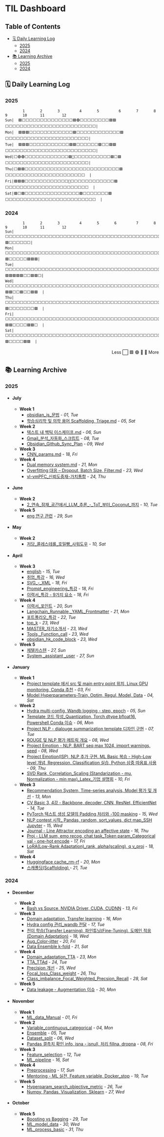 # TIL Dashboard
## Table of Contents
- [🗓️ Daily Learning Log](#daily-learning-log)
  - [2025](#2025)
  - [2024](#2024)
- [📚 Learning Archive](#learning-archive)
  - [2025](#2025-1)
  - [2024](#2024-1)

## 🗓️ Daily Learning Log
### 2025
```
        1       2       3         4       5         6       7       8         9       10      11        12    
Sun|  🟩⬜️⬜️⬜️⬜️⬜️⬜️⬜️⬜️⬜️⬜️⬜️⬜️⬜️⬜️🟩🟢⬜️⬜️⬜️⬜️⬜️⬜️⬜️⬜️🟩🟩⬜️⬜️⬜️⬜️⬜️⬜️⬜️⬜️⬜️⬜️⬜️⬜️⬜️⬜️⬜️⬜️⬜️⬜️⬜️⬜️⬜️⬜️⬜️⬜️⬜️|
Mon|  🟩🟩🟩⬜️⬜️⬜️⬜️⬜️⬜️⬜️⬜️⬜️⬜️⬜️⬜️🟩⬜️⬜️⬜️⬜️⬜️⬜️⬜️⬜️⬜️⬜️⬜️⬜️🟩⬜️⬜️⬜️⬜️⬜️⬜️⬜️⬜️⬜️⬜️⬜️⬜️⬜️⬜️⬜️⬜️⬜️⬜️⬜️⬜️⬜️⬜️⬜️|
Tue|  🟩🟩🟩⬜️⬜️⬜️⬜️⬜️⬜️⬜️⬜️⬜️⬜️⬜️🟩🟩⬜️⬜️⬜️⬜️⬜️⬜️🟩⬜️⬜️🟩🟩⬜️⬜️⬜️⬜️⬜️⬜️⬜️⬜️⬜️⬜️⬜️⬜️⬜️⬜️⬜️⬜️⬜️⬜️⬜️⬜️⬜️⬜️⬜️⬜️⬜️|
Wed|⬜️🟢🟢⬜️⬜️⬜️⬜️⬜️⬜️⬜️⬜️⬜️⬜️⬜️⬜️🟩🌳⬜️⬜️⬜️⬜️⬜️⬜️⬜️⬜️⬜️⬜️🟩⬜️🟩⬜️⬜️⬜️⬜️⬜️⬜️⬜️⬜️⬜️⬜️⬜️⬜️⬜️⬜️⬜️⬜️⬜️⬜️⬜️⬜️⬜️⬜️⬜️|
Thu|⬜️🟩🟩⬜️⬜️⬜️⬜️⬜️⬜️⬜️⬜️⬜️⬜️⬜️⬜️⬜️⬜️⬜️⬜️⬜️⬜️⬜️⬜️⬜️⬜️⬜️⬜️⬜️⬜️🟩⬜️⬜️⬜️⬜️⬜️⬜️⬜️⬜️⬜️⬜️⬜️⬜️⬜️⬜️⬜️⬜️⬜️⬜️⬜️⬜️⬜️⬜️  |
Fri|🟩🟩🟩⬜️⬜️⬜️⬜️⬜️⬜️⬜️⬜️⬜️⬜️⬜️⬜️💚⬜️⬜️⬜️⬜️⬜️⬜️⬜️⬜️⬜️⬜️⬜️⬜️🟩⬜️⬜️⬜️⬜️⬜️⬜️⬜️⬜️⬜️⬜️⬜️⬜️⬜️⬜️⬜️⬜️⬜️⬜️⬜️⬜️⬜️⬜️⬜️  |
Sat|🟩⬜️🟩⬜️⬜️⬜️⬜️⬜️⬜️⬜️⬜️⬜️⬜️⬜️⬜️⬜️⬜️⬜️🟩⬜️⬜️⬜️⬜️⬜️⬜️⬜️🟩⬜️⬜️⬜️⬜️⬜️⬜️⬜️⬜️⬜️⬜️⬜️⬜️⬜️⬜️⬜️⬜️⬜️⬜️⬜️⬜️⬜️⬜️⬜️⬜️⬜️  |
```
### 2024
```
        1       2       3         4       5       6         7       8         9       10      11        12    
Sun|  ⬜️⬜️⬜️⬜️⬜️⬜️⬜️⬜️⬜️⬜️⬜️⬜️⬜️⬜️⬜️⬜️⬜️⬜️⬜️⬜️⬜️⬜️⬜️⬜️⬜️⬜️⬜️⬜️⬜️⬜️⬜️⬜️⬜️⬜️⬜️⬜️⬜️⬜️⬜️⬜️⬜️⬜️⬜️⬜️⬜️🟩⬜️⬜️⬜️⬜️⬜️⬜️|
Mon|⬜️⬜️⬜️⬜️⬜️⬜️⬜️⬜️⬜️⬜️⬜️⬜️⬜️⬜️⬜️⬜️⬜️⬜️⬜️⬜️⬜️⬜️⬜️⬜️⬜️⬜️⬜️⬜️⬜️⬜️⬜️⬜️⬜️⬜️⬜️⬜️⬜️⬜️⬜️⬜️⬜️⬜️⬜️⬜️🟩⬜️⬜️⬜️⬜️⬜️🟩🟩🟩|
Tue|⬜️⬜️⬜️⬜️⬜️⬜️⬜️⬜️⬜️⬜️⬜️⬜️⬜️⬜️⬜️⬜️⬜️⬜️⬜️⬜️⬜️⬜️⬜️⬜️⬜️⬜️⬜️⬜️⬜️⬜️⬜️⬜️⬜️⬜️⬜️⬜️⬜️⬜️⬜️⬜️⬜️⬜️⬜️🟩🟩🟩🟩🟩⬜️⬜️🟩🟩⬜️|
Wed|⬜️⬜️⬜️⬜️⬜️⬜️⬜️⬜️⬜️⬜️⬜️⬜️⬜️⬜️⬜️⬜️⬜️⬜️⬜️⬜️⬜️⬜️⬜️⬜️⬜️⬜️⬜️⬜️⬜️⬜️⬜️⬜️⬜️⬜️⬜️⬜️⬜️⬜️⬜️⬜️⬜️⬜️⬜️🟩🟩⬜️⬜️🟩⬜️⬜️🟩🟩  |
Thu|⬜️⬜️⬜️⬜️⬜️⬜️⬜️⬜️⬜️⬜️⬜️⬜️⬜️⬜️⬜️⬜️⬜️⬜️⬜️⬜️⬜️⬜️⬜️⬜️⬜️⬜️⬜️⬜️⬜️⬜️⬜️⬜️⬜️⬜️⬜️⬜️⬜️⬜️⬜️⬜️⬜️⬜️⬜️🟩⬜️⬜️⬜️⬜️⬜️⬜️⬜️🟩  |
Fri|⬜️⬜️⬜️⬜️⬜️⬜️⬜️⬜️⬜️⬜️⬜️⬜️⬜️⬜️⬜️⬜️⬜️⬜️⬜️⬜️⬜️⬜️⬜️⬜️⬜️⬜️⬜️⬜️⬜️⬜️⬜️⬜️⬜️⬜️⬜️⬜️⬜️⬜️⬜️⬜️⬜️⬜️⬜️🟩🟩⬜️⬜️⬜️⬜️🟩🟩⬜️  |
Sat|⬜️⬜️⬜️⬜️⬜️⬜️⬜️⬜️⬜️⬜️⬜️⬜️⬜️⬜️⬜️⬜️⬜️⬜️⬜️⬜️⬜️⬜️⬜️⬜️⬜️⬜️⬜️⬜️⬜️⬜️⬜️⬜️⬜️⬜️⬜️⬜️⬜️⬜️⬜️⬜️⬜️⬜️⬜️⬜️⬜️🟩⬜️⬜️⬜️⬜️🟩🟩  |
```
<div align="right">Less ⬜️ 🟩 🟢 💚 🌳 More</div>

## 📚 Learning Archive
### 2025
- #### July
  - **Week 1**
    - [obsidian_js_문법](_Daily/250701_TIL_obsidian_js_%EB%AC%B8%EB%B2%95.md) - *01, Tue*
    - [학습심리학 및 의학 용어 Scaffolding, Triage.md](_Daily/250705_TIL_%ED%95%99%EC%8A%B5%EC%8B%AC%EB%A6%AC%ED%95%99%20%EB%B0%8F%20%EC%9D%98%ED%95%99%20%EC%9A%A9%EC%96%B4%20Scaffolding%2C%20Triage.md.md) - *05, Sat*
  - **Week 2**
    - [텍스트 내 백틱 이스케이프.md](_Daily/250706_TIL_%ED%85%8D%EC%8A%A4%ED%8A%B8%20%EB%82%B4%20%EB%B0%B1%ED%8B%B1%20%EC%9D%B4%EC%8A%A4%EC%BC%80%EC%9D%B4%ED%94%84.md.md) - *06, Sun*
    - [Gmail_분석_자동화_스크립트](_Daily/250708_TIL_Gmail_%EB%B6%84%EC%84%9D_%EC%9E%90%EB%8F%99%ED%99%94_%EC%8A%A4%ED%81%AC%EB%A6%BD%ED%8A%B8.md) - *08, Tue*
    - [Obsidian_Github_Sync_Plan](_Daily/250709_Obsidian_TIL_Github_Sync_Plan.md) - *09, Wed*
  - **Week 3**
    - [CNN_params.md](_Daily/250718_TIL_CNN_params.md.md) - *18, Fri*
  - **Week 4**
    - [Dual memory system.md](_Daily/250721_TIL_Dual%20memory%20system.md.md) - *21, Mon*
    - [Overfitting 대응 – Dropout, Batch Size, Filter.md](_Daily/250723_TIL_Overfitting%20%EB%8C%80%EC%9D%91%20%E2%80%93%20Dropout%2C%20Batch%20Size%2C%20Filter.md.md) - *23, Wed*
    - [vl-vmPFC_신뢰도중재-가치통합](_Daily/250724_TIL_vl-vmPFC_%EC%8B%A0%EB%A2%B0%EB%8F%84%EC%A4%91%EC%9E%AC-%EA%B0%80%EC%B9%98%ED%86%B5%ED%95%A9.md) - *24, Thu*
- #### June
  - **Week 2**
    - [2_연속_잠재_공간에서_LLM_추론_-_ToT_부터_Coconut_까지](_Daily/250610_2_%EC%97%B0%EC%86%8D_%EC%9E%A0%EC%9E%AC_%EA%B3%B5%EA%B0%84%EC%97%90%EC%84%9C_LLM_%EC%B6%94%EB%A1%A0_-_ToT_%EB%B6%80%ED%84%B0_Coconut_%EA%B9%8C%EC%A7%80.md) - *10, Tue*
  - **Week 5**
    - [eng 연구 관련](_Daily/250629_TIL_eng%20%EC%97%B0%EA%B5%AC%20%EA%B4%80%EB%A0%A8.md) - *29, Sun*
- #### May
  - **Week 2**
    - [저당_콜레스테롤_호밀빵_사워도우](_Daily/250510_TIL_%EC%A0%80%EB%8B%B9_%EC%BD%9C%EB%A0%88%EC%8A%A4%ED%85%8C%EB%A1%A4_%ED%98%B8%EB%B0%80%EB%B9%B5_%EC%82%AC%EC%9B%8C%EB%8F%84%EC%9A%B0.md) - *10, Sat*
- #### April
  - **Week 3**
    - [english](_Daily/250415_TIL_english.md) - *15, Tue*
    - [취업_특강](_Daily/250416_TIL_%EC%B7%A8%EC%97%85_%ED%8A%B9%EA%B0%95_.md) - *16, Wed*
    - [SVG_-_XML](_Daily/250418_TIL_SVG_-_XML.md) - *18, Fri*
    - [Prompt_engineering_특강](_Daily/250418_TIL_Prompt_engineering_%ED%8A%B9%EA%B0%95.md) - *18, Fri*
    - [이력서_특강 - 9가지 요소](_Daily/250418_TIL_%EC%9D%B4%EB%A0%A5%EC%84%9C_%ED%8A%B9%EA%B0%95%20-%209%EA%B0%80%EC%A7%80%20%EC%9A%94%EC%86%8C.md) - *18, Fri*
  - **Week 4**
    - [이력서_포인트](_Daily/250420_TIL_%EC%9D%B4%EB%A0%A5%EC%84%9C_%ED%8F%AC%EC%9D%B8%ED%8A%B8.md) - *20, Sun*
    - [Langchain_Runnable,_YAML_Frontmatter](_Daily/250421_TIL_Langchain_Runnable%2C_YAML_Frontmatter.md) - *21, Mon*
    - [포트폴리오_특강](_Daily/250422_TIL_%ED%8F%AC%ED%8A%B8%ED%8F%B4%EB%A6%AC%EC%98%A4_%ED%8A%B9%EA%B0%95.md) - *22, Tue*
    - [top_k](_Daily/250423_TIL_top_k.md) - *23, Wed*
    - [MASTER_자기소개서](_Daily/250423_TIL_MASTER_%EC%9E%90%EA%B8%B0%EC%86%8C%EA%B0%9C%EC%84%9C.md) - *23, Wed*
    - [Tools,_Function_call](_Daily/250423_TIL_Tools%2C_Function_call.md) - *23, Wed*
    - [obsidian_hk_code_block](_Daily/250423_TIL_obsidian_hk_code_block.md) - *23, Wed*
  - **Week 5**
    - [제텔카스텐](_Daily/250427_TIL_%EC%A0%9C%ED%85%94%EC%B9%B4%EC%8A%A4%ED%85%90.md) - *27, Sun*
    - [System,_assistant,_user](_Daily/250427_TIL_System%2C_assistant%2C_user.md) - *27, Sun*
- #### January
  - **Week 1**
    - [Project template 에서 src 및 main entry point 위치, Linux GPU monitoring, Conda 추천](_Daily/250103_Project%20template%20%EC%97%90%EC%84%9C%20src%20%EB%B0%8F%20main%20entry%20point%20%EC%9C%84%EC%B9%98%2C%20Linux%20GPU%20monitoring%2C%20Conda%20%EC%B6%94%EC%B2%9C.md) - *03, Fri*
    - [Model Hyperparameters-Train, Optim, Regul, Model, Data](_Daily/250104_Model%20Hyperparameters-Train%2C%20Optim%2C%20Regul%2C%20Model%2C%20Data.md) - *04, Sat*
  - **Week 2**
    - [Hydra multi-config, Wandb logging - step, epoch](_Daily/250105_Hydra%20multi-config%2C%20Wandb%20logging%20-%20step%2C%20epoch.md) - *05, Sun*
    - [Template 코드 작성_Quantization, Torch dtype bfloat16, Powershell Conda 이슈](_Daily/250106_Template%20%EC%BD%94%EB%93%9C%20%EC%9E%91%EC%84%B1_Quantization%2C%20Torch%20dtype%20bfloat16%2C%20Powershell%20Conda%20%EC%9D%B4%EC%8A%88.md) - *06, Mon*
    - [Project NLP - dialouge summarization template 디자인 구현](_Daily/250107_Project%20NLP%20-%20dialouge%20summarization%20template%20%EB%94%94%EC%9E%90%EC%9D%B8%20%EA%B5%AC%ED%98%84.md) - *07, Tue*
    - [ROUGE 및 NLP 평가 메트릭 개요](_Daily/250108_ROUGE%20%EB%B0%8F%20NLP%20%ED%8F%89%EA%B0%80%20%EB%A9%94%ED%8A%B8%EB%A6%AD%20%EA%B0%9C%EC%9A%94.md) - *08, Wed*
    - [Project Emotion - NLP, BART seq max 1024,  import warnings, seed](_Daily/250108_Project%20Emotion%20-%20NLP%2C%20BART%20seq%20max%201024%2C%20%20import%20warnings%2C%20seed.md) - *08, Wed*
    - [Project Emotion(ISP), NLP 추가 구현. ML Basic 복습 - High-Low level 개념, Regression, Classification 실습, Python 삼중 따옴표 사용](_Daily/250109_Project%20Emotion%28ISP%29%2C%20NLP%20%EC%B6%94%EA%B0%80%20%EA%B5%AC%ED%98%84.%20ML%20Basic%20%EB%B3%B5%EC%8A%B5%20-%20High-Low%20level%20%EA%B0%9C%EB%85%90%2C%20Regression%2C%20Classification%20%EC%8B%A4%EC%8A%B5%2C%20Python%20%EC%82%BC%EC%A4%91%20%EB%94%B0%EC%98%B4%ED%91%9C%20%EC%82%AC%EC%9A%A9.md) - *09, Thu*
    - [SVD Rank, Correlation_Scaling (Standarization - mu, Normalization - min max)_Latex_기업 설명회](_Daily/250110_SVD%20Rank%2C%20Correlation_Scaling%20%28Standarization%20-%20mu%2C%20Normalization%20-%20min%20max%29_Latex_%EA%B8%B0%EC%97%85%20%EC%84%A4%EB%AA%85%ED%9A%8C.md) - *10, Fri*
  - **Week 3**
    - [Recommendation System, Time-series analysis, Model 평가 및 개선](_Daily/250113_Recommendation%20System%2C%20Time-series%20analysis%2C%20Model%20%ED%8F%89%EA%B0%80%20%EB%B0%8F%20%EA%B0%9C%EC%84%A0.md) - *13, Mon*
    - [CV Basic 3, 4강 - Backbone, decoder, CNN, ResNet, EfficientNet](_Daily/250114_CV%20Basic%203%2C%204%EA%B0%95%20-%20Backbone%2C%20decoder%2C%20CNN%2C%20ResNet%2C%20EfficientNet.md) - *14, Tue*
    - [PyTorch 텍스트 생성 모델의 Padding 처리와 -100 masking](_Daily/250115_PyTorch%20%ED%85%8D%EC%8A%A4%ED%8A%B8%20%EC%83%9D%EC%84%B1%20%EB%AA%A8%EB%8D%B8%EC%9D%98%20Padding%20%EC%B2%98%EB%A6%AC%EC%99%80%20-100%20masking.md) - *15, Wed*
    - [NLP contest 시작_ Pandas, random, sort_values, dict map_SSH Jupyter](_Daily/250115_NLP%20contest%20%EC%8B%9C%EC%9E%91_%20Pandas%2C%20random%2C%20sort_values%2C%20dict%20map_SSH%20Jupyter.md) - *15, Wed*
    - [Journal - Line Attractor encoding an affective state](_Daily/250116_Journal%20-%20Line%20Attractor%20encoding%20an%20affective%20state.md) - *16, Thu*
    - [Proj - LLM sum, emo recog, chat task_Token param_Categorical val - one-hot encode](_Daily/250117_Proj%20-%20LLM%20sum%2C%20emo%20recog%2C%20chat%20task_Token%20param_Categorical%20val%20-%20one-hot%20encode.md) - *17, Fri*
    - [LoRA(Low-Rank Adaptation)_rank, alpha(scaling), q v_proj](_Daily/250118_LoRA%28Low-Rank%20Adaptation%29_rank%2C%20alpha%28scaling%29%2C%20q%20v_proj.md) - *18, Sat*
  - **Week 4**
    - [Huggingface cache_rm-rf](_Daily/250120_Huggingface%20cache_rm-rf.md) - *20, Mon*
    - [스캐폴딩(Scaffolding) ](_Daily/250121_%EC%8A%A4%EC%BA%90%ED%8F%B4%EB%94%A9%28Scaffolding%29%20.md) - *21, Tue*
### 2024
- #### December
  - **Week 2**
    - [Bash vs Source, NVIDIA Driver, CUDA, CUDNN](_Daily/241213_Bash%20vs%20Source%2C%20NVIDIA%20Driver%2C%20CUDA%2C%20CUDNN.md) - *13, Fri*
  - **Week 3**
    - [Domain adaptation, Transfer learning](_Daily/241216_Domain%20adaptation%2C%20Transfer%20learning.md) - *16, Mon*
    - [Hydra config 관리_wandb 전달](_Daily/241217_Hydra%20config%20%EA%B4%80%EB%A6%AC_wandb%20%EC%A0%84%EB%8B%AC.md) - *17, Tue*
    - [전이 학습(Transfer Learning), 파인튜닝(Fine-Tuning), 도메인 적응(Domain Adaptation)](_Daily/241218_%EC%A0%84%EC%9D%B4%20%ED%95%99%EC%8A%B5%28Transfer%20Learning%29%2C%20%ED%8C%8C%EC%9D%B8%ED%8A%9C%EB%8B%9D%28Fine-Tuning%29%2C%20%EB%8F%84%EB%A9%94%EC%9D%B8%20%EC%A0%81%EC%9D%91%28Domain%20Adaptation%29.md) - *18, Wed*
    - [Aug_Color-jitter](_Daily/241220_Aug_Color-jitter.md) - *20, Fri*
    - [Data Ensemble k-fold](_Daily/241221_Data%20Ensemble%20k-fold.md) - *21, Sat*
  - **Week 4**
    - [Domain_adaptation_TTA](_Daily/241223_Domain_adaptation_TTA.md) - *23, Mon*
    - [TTA_TTAd](_Daily/241224_TTA_TTAd.md) - *24, Tue*
    - [Precision 개선](_Daily/241225_Precision%20%EA%B0%9C%EC%84%A0.md) - *25, Wed*
    - [Focal_loss_Class_weight](_Daily/241226_Focal_loss_Class_weight.md) - *26, Thu*
    - [Class_imbalance_Focal_Weighted_Precsion_Recall](_Daily/241228_Class_imbalance_Focal_Weighted_Precsion_Recall.md) - *28, Sat*
  - **Week 5**
    - [Data leakage - Augmentation 이슈](_Daily/241230_Data%20leakage%20-%20Augmentation%20%EC%9D%B4%EC%8A%88.md) - *30, Mon*
- #### November
  - **Week 1**
    - [ML_data_Manual](_Daily/241101_ML_data_Manual.md) - *01, Fri*
  - **Week 2**
    - [Variable_continuous_categorical](_Daily/241104_Variable_continuous_categorical.md) - *04, Mon*
    - [Ensemble](_Daily/241105_Ensemble.md) - *05, Tue*
    - [Dataset_split](_Daily/241106_Dataset_split.md) - *06, Wed*
    - [Pandas 결측치 확인 info, isna - isnull, 처리 fillna, dropna](_Daily/241108_Pandas%20%EA%B2%B0%EC%B8%A1%EC%B9%98%20%ED%99%95%EC%9D%B8%20info%2C%20isna%20-%20isnull%2C%20%EC%B2%98%EB%A6%AC%20fillna%2C%20dropna.md) - *08, Fri*
  - **Week 3**
    - [Feature_selection](_Daily/241112_Feature_selection.md) - *12, Tue*
    - [ML_pipeline](_Daily/241116_ML_pipeline.md) - *16, Sat*
  - **Week 4**
    - [Preprocessing](_Daily/241117_Preprocessing.md) - *17, Sun*
    - [Mentoring - ML 실전, Feature variable, Docker_stop](_Daily/241119_Mentoring%20-%20ML%20%EC%8B%A4%EC%A0%84%2C%20Feature%20variable%2C%20Docker_stop.md) - *19, Tue*
  - **Week 5**
    - [Hyperparam_search_objective_metric](_Daily/241126_Hyperparam_search_objective_metric.md) - *26, Tue*
    - [Numpy, Pandas, Visualization, Sklearn](_Daily/241127_Numpy%2C%20Pandas%2C%20Visualization%2C%20Sklearn.md) - *27, Wed*
- #### October
  - **Week 5**
    - [Boosting vs Bagging](_Daily/241029_Boosting%20vs%20Bagging.md) - *29, Tue*
    - [ML_model_data](_Daily/241030_ML_model_data.md) - *30, Wed*
    - [ML_process_basic](_Daily/241031_ML_process_basic.md) - *31, Thu*